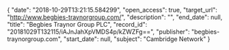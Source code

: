 {
  "date": "2018-10-29T13:21:15.584299", 
  "open_access": true, 
  "target_url": "http://www.begbies-traynorgroup.com/", 
  "description": "", 
  "end_date": null, 
  "title": "Begbies Traynor Group PLC", 
  "record_id": "20181029T132115/iAJnJahXpVMDS4p/kZWZFg==", 
  "publisher": "begbies-traynorgroup.com", 
  "start_date": null, 
  "subject": "Cambridge Network"
}

